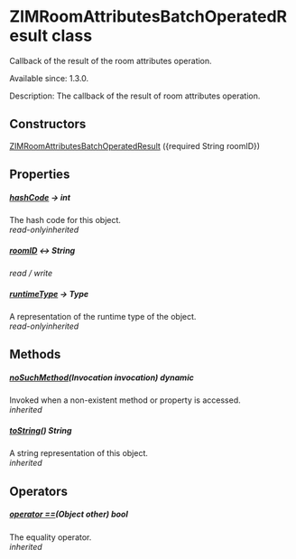 


# ZIMRoomAttributesBatchOperatedResult class









<p>Callback of the result of the room attributes operation.</p>
<p>Available since: 1.3.0.</p>
<p>Description: The callback of the result of room attributes operation.</p>




## Constructors

[ZIMRoomAttributesBatchOperatedResult](../zego_uikit_prebuilt_live_audio_room/ZIMRoomAttributesBatchOperatedResult/ZIMRoomAttributesBatchOperatedResult.md) ({required String roomID})

   


## Properties

##### [hashCode](../zego_uikit_prebuilt_live_audio_room/ZIMRoomAttributesBatchOperatedResult/hashCode.md) &#8594; int



The hash code for this object.  
_<span class="feature">read-only</span><span class="feature">inherited</span>_



##### [roomID](../zego_uikit_prebuilt_live_audio_room/ZIMRoomAttributesBatchOperatedResult/roomID.md) &#8596; String



  
_<span class="feature">read / write</span>_



##### [runtimeType](../zego_uikit_prebuilt_live_audio_room/ZIMRoomAttributesBatchOperatedResult/runtimeType.md) &#8594; Type



A representation of the runtime type of the object.  
_<span class="feature">read-only</span><span class="feature">inherited</span>_





## Methods

##### [noSuchMethod](../zego_uikit_prebuilt_live_audio_room/ZIMRoomAttributesBatchOperatedResult/noSuchMethod.md)(Invocation invocation) dynamic



Invoked when a non-existent method or property is accessed.  
_<span class="feature">inherited</span>_



##### [toString](../zego_uikit_prebuilt_live_audio_room/ZIMRoomAttributesBatchOperatedResult/toString.md)() String



A string representation of this object.  
_<span class="feature">inherited</span>_





## Operators

##### [operator ==](../zego_uikit_prebuilt_live_audio_room/ZIMRoomAttributesBatchOperatedResult/operator_equals.md)(Object other) bool



The equality operator.  
_<span class="feature">inherited</span>_















